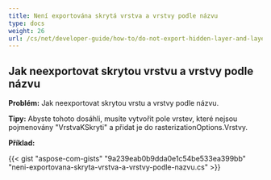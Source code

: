 ```yaml
---
title: Není exportována skrytá vrstva a vrstvy podle názvu
type: docs
weight: 26
url: /cs/net/developer-guide/how-to/do-not-export-hidden-layer-and-layers-by-name/
---
```


## **Jak neexportovat skrytou vrstvu a vrstvy podle názvu**

**Problém:** Jak neexportovat skrytou vrstu a vrstvy podle názvu.

**Tipy:** Abyste tohoto dosáhli, musíte vytvořit pole vrstev, které nejsou pojmenovány "VrstvaKSkryti" a přidat je do rasterizationOptions.Vrstvy.

**Příklad:**

{{< gist "aspose-com-gists" "9a239eab0b9dda0e1c54be533ea399bb" "neni-exportovana-skryta-vrstva-a-vrstvy-podle-nazvu.cs" >}}
